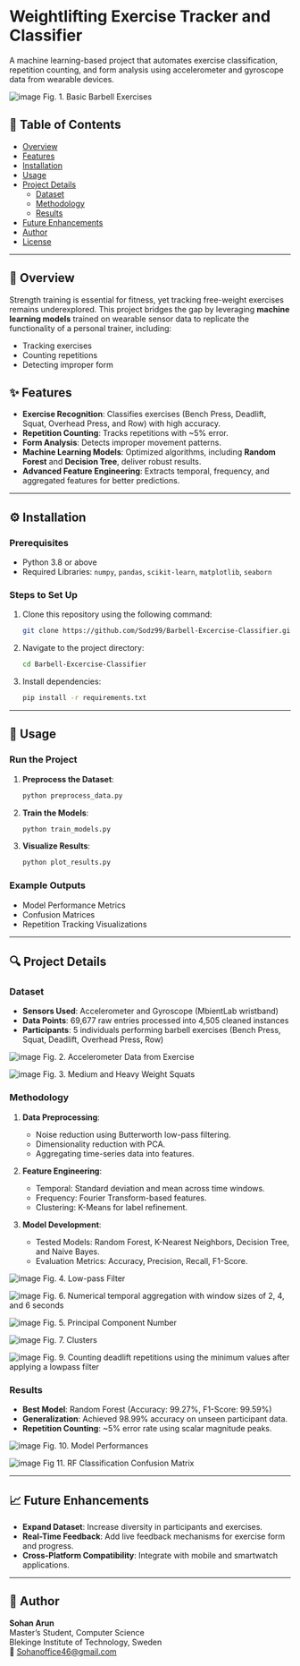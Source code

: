 
# Weightlifting Exercise Tracker and Classifier


A machine learning-based project that automates exercise classification, repetition counting, and form analysis using accelerometer and gyroscope data from wearable devices.

![image](https://github.com/user-attachments/assets/1d23a878-8d68-4565-b7cc-c969a7dd55cc)
Fig. 1. Basic Barbell Exercises




## 📌 Table of Contents
- [Overview](#overview)
- [Features](#features)
- [Installation](#installation)
- [Usage](#usage)
- [Project Details](#project-details)
  - [Dataset](#dataset)
  - [Methodology](#methodology)
  - [Results](#results)
- [Future Enhancements](#future-enhancements)
- [Author](#author)
- [License](#license)

---

## 📝 Overview

Strength training is essential for fitness, yet tracking free-weight exercises remains underexplored. This project bridges the gap by leveraging **machine learning models** trained on wearable sensor data to replicate the functionality of a personal trainer, including:
- Tracking exercises
- Counting repetitions
- Detecting improper form

## ✨ Features
- **Exercise Recognition**: Classifies exercises (Bench Press, Deadlift, Squat, Overhead Press, and Row) with high accuracy.
- **Repetition Counting**: Tracks repetitions with ~5% error.
- **Form Analysis**: Detects improper movement patterns.
- **Machine Learning Models**: Optimized algorithms, including **Random Forest** and **Decision Tree**, deliver robust results.
- **Advanced Feature Engineering**: Extracts temporal, frequency, and aggregated features for better predictions.

---

## ⚙️ Installation

### Prerequisites
- Python 3.8 or above
- Required Libraries: `numpy`, `pandas`, `scikit-learn`, `matplotlib`, `seaborn`

### Steps to Set Up
1. Clone this repository using the following command:
   ```bash
   git clone https://github.com/Sodz99/Barbell-Excercise-Classifier.git
   ```
2. Navigate to the project directory:
   ```bash
   cd Barbell-Excercise-Classifier
   ```


2. Install dependencies:
   ```bash
   pip install -r requirements.txt
   ```


---

## 🚀 Usage

### Run the Project
1. **Preprocess the Dataset**:
   ```bash
   python preprocess_data.py
   ```
2. **Train the Models**:
   ```bash
   python train_models.py
   ```
3. **Visualize Results**:
   ```bash
   python plot_results.py
   ```

### Example Outputs
- Model Performance Metrics
- Confusion Matrices
- Repetition Tracking Visualizations

---

## 🔍 Project Details

### Dataset
- **Sensors Used**: Accelerometer and Gyroscope (MbientLab wristband)
- **Data Points**: 69,677 raw entries processed into 4,505 cleaned instances
- **Participants**: 5 individuals performing barbell exercises (Bench Press, Squat, Deadlift, Overhead Press, Row)

![image](https://github.com/user-attachments/assets/f38c11e9-e1b4-4336-8077-0268c238ad2e)
Fig. 2. Accelerometer Data from Exercise

![image](https://github.com/user-attachments/assets/f5c81383-49de-4fec-ac84-4bfda44cac67)
Fig. 3. Medium and Heavy Weight Squats


### Methodology
1. **Data Preprocessing**:
   - Noise reduction using Butterworth low-pass filtering.
   - Dimensionality reduction with PCA.
   - Aggregating time-series data into features.

2. **Feature Engineering**:
   - Temporal: Standard deviation and mean across time windows.
   - Frequency: Fourier Transform-based features.
   - Clustering: K-Means for label refinement.

3. **Model Development**:
   - Tested Models: Random Forest, K-Nearest Neighbors, Decision Tree, and Naive Bayes.
   - Evaluation Metrics: Accuracy, Precision, Recall, F1-Score.
  
![image](https://github.com/user-attachments/assets/356e7d05-392b-465f-9553-c3650aa81b7e)
Fig. 4. Low-pass Filter

![image](https://github.com/user-attachments/assets/d4018d65-abd2-471c-af39-09c397ba0aad)
Fig. 6. Numerical temporal aggregation with window sizes of 2, 4, and 6 seconds

![image](https://github.com/user-attachments/assets/d3fa3a58-9f23-460d-992d-c2f0507e6c89)
Fig. 5. Principal Component Number

![image](https://github.com/user-attachments/assets/7adb2b36-e187-4288-9eb0-14c42446917c)
Fig. 7. Clusters

![image](https://github.com/user-attachments/assets/25e3fdd6-5a15-43a5-b522-17c256b52898)
Fig. 9. Counting deadlift repetitions using the minimum values after applying a lowpass filter


### Results
- **Best Model**: Random Forest (Accuracy: 99.27%, F1-Score: 99.59%)
- **Generalization**: Achieved 98.99% accuracy on unseen participant data.
- **Repetition Counting**: ~5% error rate using scalar magnitude peaks.

![image](https://github.com/user-attachments/assets/ef471b82-4ef8-4ab8-bc03-9420ab7db1ef)
Fig. 10. Model Performances

![image](https://github.com/user-attachments/assets/c425faf6-a51d-4ee8-b52f-5d6f2625db24)
Fig 11. RF Classification Confusion Matrix



---

## 📈 Future Enhancements
- **Expand Dataset**: Increase diversity in participants and exercises.
- **Real-Time Feedback**: Add live feedback mechanisms for exercise form and progress.
- **Cross-Platform Compatibility**: Integrate with mobile and smartwatch applications.

---

## 👤 Author

**Sohan Arun**  
Master’s Student, Computer Science  
Blekinge Institute of Technology, Sweden  
📧 [Sohanoffice46@gmail.com](mailto:Sohanoffice46@gmail.com)

